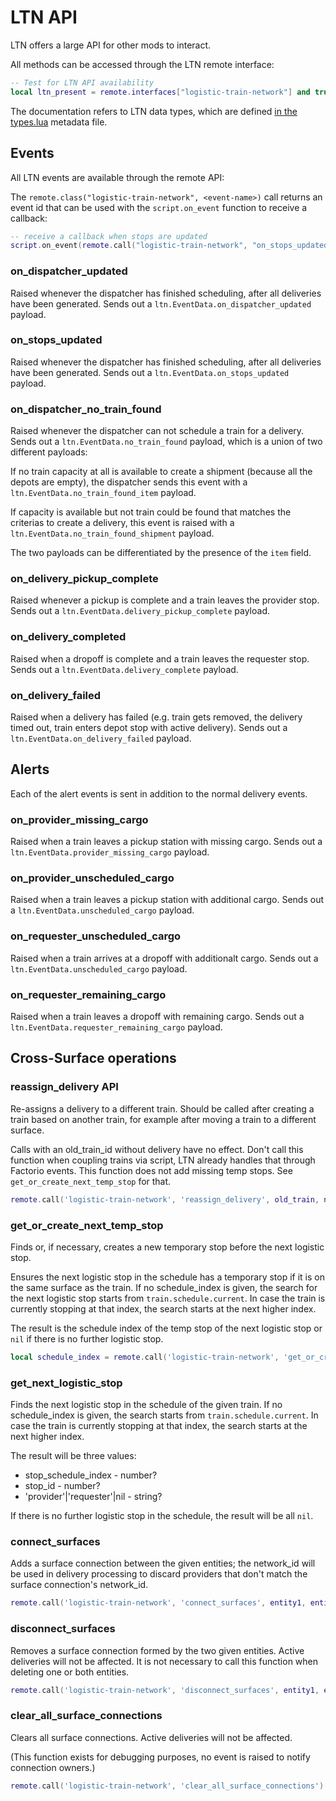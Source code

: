 # LTN API

LTN offers a large API for other mods to interact.

All methods can be accessed through the LTN remote interface:

```lua
-- Test for LTN API availability
local ltn_present = remote.interfaces["logistic-train-network"] and true or false
```

The documentation refers to LTN data types, which are defined [in the types.lua](https://github.com/hgschmie/factorio-LogisticTrainNetwork/blob/master/types.lua) metadata file.

## Events

All LTN events are available through the remote API:

The `remote.class("logistic-train-network", <event-name>)` call returns an event id that can be used with the `script.on_event` function to receive a callback:

```lua
-- receive a callback when stops are updated
script.on_event(remote.call("logistic-train-network", "on_stops_updated"), <code to be called>)
```

### on_dispatcher_updated

Raised whenever the dispatcher has finished scheduling, after all deliveries have been generated. Sends out a `ltn.EventData.on_dispatcher_updated` payload.

### on_stops_updated

Raised whenever the dispatcher has finished scheduling, after all deliveries have been generated. Sends out a `ltn.EventData.on_stops_updated` payload.

### on_dispatcher_no_train_found

Raised whenever the dispatcher can not schedule a train for a delivery. Sends out a `ltn.EventData.no_train_found` payload, which is a union of two different payloads:

If no train capacity at all is available to create a shipment (because all the depots are empty), the dispatcher sends this event with a `ltn.EventData.no_train_found_item` payload.

If capacity is available but not train could be found that matches the criterias to create a delivery, this event is raised with a `ltn.EventData.no_train_found_shipment` payload.

The two payloads can be differentiated by the presence of the `item` field.

### on_delivery_pickup_complete

Raised whenever a pickup is complete and a train leaves the provider stop. Sends out a `ltn.EventData.delivery_pickup_complete` payload.

### on_delivery_completed

Raised when a dropoff is complete and a train leaves the requester stop. Sends out a `ltn.EventData.delivery_complete` payload.

### on_delivery_failed

Raised when a delivery has failed (e.g. train gets removed, the delivery timed out, train enters depot stop with active delivery). Sends out a `ltn.EventData.on_delivery_failed` payload.

## Alerts

Each of the alert events is sent in addition to the normal delivery events.

### on_provider_missing_cargo

Raised when a train leaves a pickup station with missing cargo. Sends out a `ltn.EventData.provider_missing_cargo` payload.

### on_provider_unscheduled_cargo

Raised when a train leaves a pickup station with additional cargo. Sends out a `ltn.EventData.unscheduled_cargo` payload.

### on_requester_unscheduled_cargo

Raised when a train arrives at a dropoff with additionalt cargo. Sends out a `ltn.EventData.unscheduled_cargo` payload.

### on_requester_remaining_cargo

Raised when a train leaves a dropoff with remaining cargo. Sends out a `ltn.EventData.requester_remaining_cargo` payload.

## Cross-Surface operations

### reassign_delivery API

Re-assigns a delivery to a different train. Should be called after creating a train based on another train, for example after moving a train to a different surface.

Calls with an old_train_id without delivery have no effect. Don't call this function when coupling trains via script, LTN already handles that through Factorio events. This function does not add missing temp stops. See `get_or_create_next_temp_stop` for that.

```lua
remote.call('logistic-train-network', 'reassign_delivery', old_train, new_train)
```

### get_or_create_next_temp_stop

Finds or, if necessary, creates a new temporary stop before the next logistic stop.

Ensures the next logistic stop in the schedule has a temporary stop if it is on the same surface as the train. If no schedule_index is given, the search for the next logistic stop starts from `train.schedule.current`. In case the train is currently stopping at that index, the search starts at the next higher index.

The result is the schedule index of the temp stop of the next logistic stop or `nil` if there is no further logistic stop.

```lua
local schedule_index = remote.call('logistic-train-network', 'get_or_create_next_temp_stop', train)
```

### get_next_logistic_stop

Finds the next logistic stop in the schedule of the given train. If no schedule_index is given, the search starts from `train.schedule.current`. In case the train is currently stopping at that index, the search starts at the next higher index.

The result will be three values:

- stop_schedule_index        - number?
- stop_id                    - number?
- 'provider'|'requester'|nil - string?

If there is no further logistic stop in the schedule, the result will be all `nil`.

### connect_surfaces

Adds a surface connection between the given entities; the network_id will be used in delivery processing to discard providers that don't match the surface connection's network_id.

```lua
remote.call('logistic-train-network', 'connect_surfaces', entity1, entity2, network_id)
```

### disconnect_surfaces

Removes a surface connection formed by the two given entities. Active deliveries will not be affected. It is not necessary to call this function when deleting one or both entities.

```lua
remote.call('logistic-train-network', 'disconnect_surfaces', entity1, entity2)
```

### clear_all_surface_connections

Clears all surface connections. Active deliveries will not be affected.

(This function exists for debugging purposes, no event is raised to notify connection owners.)

```lua
remote.call('logistic-train-network', 'clear_all_surface_connections')
```
